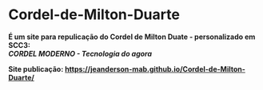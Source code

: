 <h1><b>Cordel-de-Milton-Duarte<b></h1>
É um site para repulicação do Cordel de Milton Duate - personalizado em SCC3:<br> 
<i>CORDEL MODERNO - Tecnologia do agora</i>


Site publicação: https://jeanderson-mab.github.io/Cordel-de-Milton-Duarte/
